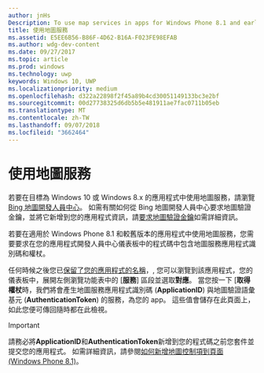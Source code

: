 ```yaml
---
author: jnHs
Description: To use map services in apps for Windows Phone 8.1 and earlier, you need a map service application ID and a token to include in your app's code. You can get this token in the Dev Center dashboard.
title: 使用地圖服務
ms.assetid: E5EE6B56-B86F-4D62-B16A-F023FE98EFAB
ms.author: wdg-dev-content
ms.date: 09/27/2017
ms.topic: article
ms.prod: windows
ms.technology: uwp
keywords: Windows 10, UWP
ms.localizationpriority: medium
ms.openlocfilehash: d322a22898f2f45a89b4cd30051149133bc3e2bf
ms.sourcegitcommit: 00d27738325d6db5b5e481911ae7fac0711b05eb
ms.translationtype: MT
ms.contentlocale: zh-TW
ms.lasthandoff: 09/07/2018
ms.locfileid: "3662464"
---
```

# <a name="use-map-services"></a>使用地圖服務

若要在目標為 Windows 10 或 Windows 8.x 的應用程式中使用地圖服務，請瀏覽 [Bing 地圖開發人員中心](http://go.microsoft.com/fwlink/p/?LinkId=614880)。 如需有關如何從 Bing 地圖開發人員中心要求地圖驗證金鑰，並將它新增到您的應用程式資訊，請[要求地圖驗證金鑰](../maps-and-location/authentication-key.md)如需詳細資訊。 

若要在適用於 Windows Phone 8.1 和較舊版本的應用程式中使用地圖服務，您需要要求在您的應用程式開發人員中心儀表板中的程式碼中包含地圖服務應用程式識別碼和權杖。

任何時候之後您已[保留了您的應用程式的名稱](create-your-app-by-reserving-a-name.md)，, 您可以瀏覽到該應用程式，您的儀表板中，展開左側瀏覽功能表中的 [**服務**] 區段並選取**對應**。 當您按一下 [**取得權杖**時，我們將會產生地圖服務應用程式識別碼 (**ApplicationID**) 與地圖驗證語彙基元 (**AuthenticationToken**) 的服務，為您的 app。 這些值會儲存在此頁面上，如此您便可傳回隨時都在此檢視。

> [!IMPORTANT]
> 請務必將**ApplicationID**和**AuthenticationToken**新增到您的程式碼之前您套件並提交您的應用程式。 如需詳細資訊，請參閱[如何新增地圖控制項到頁面 (Windows Phone 8.1)](http://go.microsoft.com/fwlink/p/?LinkId=614882)。

 

 




